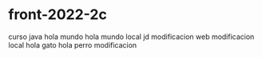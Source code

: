 # front-2022-2c
curso java
hola mundo
hola mundo local jd
modificacion web
modificacion local
hola gato
hola perro
modificacion